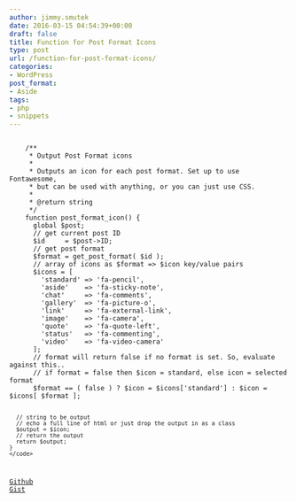 ```yaml
---
author: jimmy.smutek
date: 2016-03-15 04:54:39+00:00
draft: false
title: Function for Post Format Icons
type: post
url: /function-for-post-format-icons/
categories:
- WordPress
post_format:
- Aside
tags:
- php
- snippets
---
```


<code class="language-php">
    /**
     * Output Post Format icons
     * 
     * Outputs an icon for each post format. Set up to use Fontawesome,
     * but can be used with anything, or you can just use CSS.
     *
     * @return string
     */
    function post_format_icon() {
      global $post;
      // get current post ID
      $id     = $post->ID;
      // get post format
      $format = get_post_format( $id );
      // array of icons as $format => $icon key/value pairs
      $icons = [
        'standard' => 'fa-pencil',
        'aside'    => 'fa-sticky-note',
        'chat'     => 'fa-comments',
        'gallery'  => 'fa-picture-o',
        'link'     => 'fa-external-link',
        'image'    => 'fa-camera',
        'quote'    => 'fa-quote-left',
        'status'   => 'fa-commenting',
        'video'    => 'fa-video-camera'
      ];
      // format will return false if no format is set. So, evaluate against this..
      // if format = false then $icon = standard, else icon = selected format
      $format == ( false ) ? $icon = $icons['standard'] : $icon = $icons[ $format ];
      
      // string to be output
      // echo a full line of html or just drop the output in as a class
      $output = $icon;
      // return the output
      return $output;
    }
    </code>



[Github Gist](https://gist.github.com/smutek/f15e7723db1e5e84c23b)
